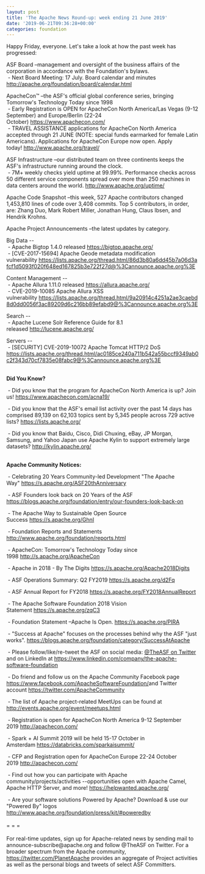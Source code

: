 ```yaml
---
layout: post
title: 'The Apache News Round-up: week ending 21 June 2019'
date: '2019-06-21T09:36:28+00:00'
categories: foundation
---
```

<p>Happy Friday, everyone. Let's take a look at how the past week has progressed:</p> 
  <p>ASF Board –management and oversight of the business affairs of the corporation in accordance with the Foundation's bylaws.<br />&nbsp;- Next Board Meeting: 17 July. Board calendar and minutes <a href="http://apache.org/foundation/board/calendar.html">http://apache.org/foundation/board/calendar.html</a></p> 
  <div> 
    <p>ApacheCon™ –the ASF's official global conference series, bringing Tomorrow's Technology Today since 1998<br />&nbsp;- Early Registration is OPEN for ApacheCon North America/Las Vegas (9-12 September) and Europe/Berlin (22-24 October)&nbsp;<a href="https://www.apachecon.com/">https://www.apachecon.com/</a><br />&nbsp;- TRAVEL ASSISTANCE applications for ApacheCon North America accepted through 21 JUNE (NOTE: special funds earmarked for female Latin Americans). Applications for ApacheCon Europe now open. Apply today!&nbsp;<a href="http://www.apache.org/travel/">http://www.apache.org/travel/</a></p> 
    <p>ASF Infrastructure –our distributed team on three continents keeps the ASF's infrastructure running around the clock.<br />&nbsp;- 7M+ weekly checks yield uptime at 99.99%. Performance checks across 50 different service components spread over more than 250 machines in data centers around the world.&nbsp;<a href="http://www.apache.org/uptime/">http://www.apache.org/uptime/</a></p> 
    <p>Apache Code Snapshot –this week, 527 Apache contributors changed 1,453,810 lines of code over 3,408 commits. Top 5 contributors, in order, are: Zhang Duo, Mark Robert Miller, Jonathan Hung, Claus Ibsen, and Hendrik Krohns. </p> 
    <p>Apache Project Announcements&nbsp;–the latest updates by category.</p> 
    <p>Big Data --<br />&nbsp;- Apache Bigtop 1.4.0 released&nbsp;<a href="%20https://bigtop.apache.org/">https://bigtop.apache.org/</a><br />&nbsp;-&nbsp;[CVE-2017-15694] Apache Geode metadata modification vulnerability&nbsp;<a href="https://lists.apache.org/thread.html/86d3b80a6dd45b7a06d3afcf1d5093f020f648ed167825b3e722f27d@%3Cannounce.apache.org%3E">https://lists.apache.org/thread.html/86d3b80a6dd45b7a06d3afcf1d5093f020f648ed167825b3e722f27d@%3Cannounce.apache.org%3E</a></p> 
    <p>Content Management --<br />&nbsp;- Apache Allura 1.11.0 released&nbsp;<a href="https://allura.apache.org/">https://allura.apache.org/</a><br />&nbsp;-&nbsp;CVE-2019-10085 Apache Allura XSS vulnerability&nbsp;<a href="https://lists.apache.org/thread.html/9a20914c4251a2ae3caebd8d0dd0056f3ac89209d6c216bb89efabd9@%3Cannounce.apache.org%3E">https://lists.apache.org/thread.html/9a20914c4251a2ae3caebd8d0dd0056f3ac89209d6c216bb89efabd9@%3Cannounce.apache.org%3E</a><a href="https://bahir.apache.org/"></a></p> 
    <p>Search --<br />&nbsp;- Apache Lucene Solr Reference Guide for 8.1 released&nbsp;<a href="http://lucene.apache.org/">http://lucene.apache.org/</a></p> 
    <p>Servers --<br />&nbsp;- [SECURITY] CVE-2019-10072 Apache Tomcat HTTP/2 DoS <font color="#bb0000"><a href="https://lists.apache.org/thread.html/ac0185ce240a711b542a55bccf9349ab0c2f343d70cf7835e08fabc9@%3Cannounce.apache.org%3E">https://lists.apache.org/thread.html/ac0185ce240a711b542a55bccf9349ab0c2f343d70cf7835e08fabc9@%3Cannounce.apache.org%3E</a></font></p> 
    <p><strong><br />Did You Know?</strong></p> 
    <div> 
      <p>&nbsp;- Did you know that the program for ApacheCon North America is up? Join us!&nbsp;<a href="https://www.apachecon.com/acna19/">https://www.apachecon.com/acna19/</a></p> 
      <p>&nbsp;- Did you know that the ASF's email list activity over the past 14 days has comprised 89,139 on 62,103 topics sent by&nbsp;5,345 people across 729 active lists?&nbsp;<a href="https://lists.apache.org/">https://lists.apache.org/</a></p> 
      <p>&nbsp;- Did you know that Baidu, Cisco, Didi Chuxing, eBay, JP Morgan, Samsung, and Yahoo Japan use Apache Kylin to support extremely large datasets?&nbsp;<a href="http://kylin.apache.org/">http://kylin.apache.org/</a><br /><br /></p> 
      <p><strong>Apache Community Notices:</strong></p> 
    </div> 
    <p>&nbsp;- Celebrating 20 Years Community-led Development &quot;The Apache Way&quot;&nbsp;<a href="https://s.apache.org/ASF20thAnniversary">https://s.apache.org/ASF20thAnniversary</a></p> 
    <p>&nbsp;- ASF Founders look back on 20 Years of the ASF <a href="https://blogs.apache.org/foundation/entry/our-founders-look-back-on">https://blogs.apache.org/foundation/entry/our-founders-look-back-on</a></p> 
    <p>&nbsp;- The Apache Way to Sustainable Open Source Success&nbsp;<a href="https://s.apache.org/GhnI">https://s.apache.org/GhnI</a></p> 
    <p>&nbsp;- Foundation Reports and Statements <a href="http://www.apache.org/foundation/reports.html">http://www.apache.org/foundation/reports.html</a></p> 
    <p>&nbsp;- ApacheCon: Tomorrow's Technology Today since 1998&nbsp;<a href="http://s.apache.org/ApacheCon">http://s.apache.org/ApacheCon</a></p> 
    <p>&nbsp;- Apache in 2018 - By The Digits <a href="https://s.apache.org/Apache2018Digits">https://s.apache.org/Apache2018Digits</a></p> 
    <p>&nbsp;-&nbsp;ASF Operations Summary: Q2 FY2019 <a href="https://s.apache.org/d2Fq">https://s.apache.org/d2Fq</a></p> 
    <p>&nbsp;- ASF Annual Report for FY2018&nbsp;<a href="https://s.apache.org/FY2018AnnualReport">https://s.apache.org/FY2018AnnualReport</a></p> 
    <p>&nbsp;- The Apache Software Foundation 2018 Vision Statement&nbsp;<a href="https://s.apache.org/zqC3">https://s.apache.org/zqC3</a></p> 
    <p>&nbsp;- Foundation Statement –Apache Is Open.&nbsp;<a href="https://s.apache.org/PIRA">https://s.apache.org/PIRA</a></p> 
    <div> 
      <p>&nbsp;- &quot;Success at Apache&quot; focuses on the processes behind why the ASF &quot;just works&quot;. <a href="https://blogs.apache.org/foundation/category/SuccessAtApache">https://blogs.apache.org/foundation/category/SuccessAtApache</a></p> 
    </div> 
    <div> 
      <p>&nbsp;- Please follow/like/re-tweet the ASF on social media: <a href="https://twitter.com/TheASF">@TheASF on Twitter</a> and on LinkedIn at <a href="https://www.linkedin.com/company/the-apache-software-foundation">https://www.linkedin.com/company/the-apache-software-foundation</a></p> 
      <p>&nbsp;- Do friend and follow us on the Apache Community Facebook page <a href="https://www.facebook.com/ApacheSoftwareFoundation/">https://www.facebook.com/ApacheSoftwareFoundation/</a>and Twitter account <a href="https://twitter.com/ApacheCommunity">https://twitter.com/ApacheCommunity</a></p> 
    </div> 
    <div> 
      <p><a href="https://feathercast.apache.org/"></a></p> 
    </div> 
    <div> 
      <p>&nbsp;- The list of Apache project-related MeetUps can be found at <a href="http://events.apache.org/event/meetups.html">http://events.apache.org/event/meetups.html</a></p> 
    </div> 
    <div> 
      <p>&nbsp;- Registration is open for ApacheCon North America 9-12 September 2019&nbsp;<a href="http://apachecon.com/">http://apachecon.com/</a></p> 
      <p>&nbsp;- Spark + AI Summit 2019 will be held 15-17 October in Amsterdam&nbsp;<font color="#bb0000"><a href="https://databricks.com/sparkaisummit/">https://databricks.com/sparkaisummit/</a></font></p> 
      <p>&nbsp;- CFP and Registration open for ApacheCon Europe 22-24 October 2019&nbsp;<a href="http://apachecon.com/">http://apachecon.com/</a></p> 
      <p>&nbsp;- Find out how you can participate with Apache community/projects/activities --opportunities open with Apache Camel, Apache HTTP Server, and more! <a href="https://helpwanted.apache.org/">https://helpwanted.apache.org/</a></p> 
    </div> 
    <div>&nbsp;- Are your software solutions Powered by Apache? Download &amp; use our &quot;Powered By&quot; logos <a href="http://www.apache.org/foundation/press/kit/#poweredby">http://www.apache.org/foundation/press/kit/#poweredby</a></div> 
    <div><br /></div> 
    <div>= = =</div> 
    <div><br /></div> 
    <div>For real-time updates, sign up for Apache-related news by sending mail to announce-subscribe@apache.org and follow @TheASF on Twitter. For a broader spectrum from the Apache community, <a href="https://twitter.com/PlanetApache">https://twitter.com/PlanetApache</a> provides an aggregate of Project activities as well as the personal blogs and tweets of select ASF Committers.</div> 
  </div>

